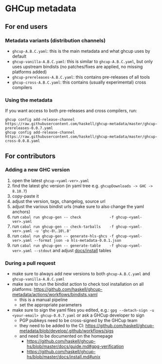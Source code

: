 # GHCup metadata

## For end users

### Metadata variants (distribution channels)

* `ghcup-A.B.C.yaml`: this is the main metadata and what ghcup uses by default
* `ghcup-vanilla-A.B.C.yaml`: this is similar to `ghcup-A.B.C.yaml`, but only uses upstream bindists (no patches/fixes are applied, no missing platforms added)
* `ghcup-prereleases-A.B.C.yaml`: this contains pre-releases of all tools
* `ghcup-cross-A.B.C.yaml`: this contains (usually experimental) cross compilers

### Using the metadata

If you want access to both pre-releases and cross compilers, run:

```
ghcup config add-release-channel https://raw.githubusercontent.com/haskell/ghcup-metadata/master/ghcup-prereleases-0.0.7.yaml
ghcup config add-release-channel https://raw.githubusercontent.com/haskell/ghcup-metadata/master/ghcup-cross-0.0.8.yaml
```

## For contributors

### Adding a new GHC version

1. open the latest `ghcup-<yaml-ver>.yaml`
2. find the latest ghc version (in yaml tree e.g. `ghcupDownloads -> GHC -> 8.10.7`)
3. copy-paste it
4. adjust the version, tags, changelog, source url
5. adjust the various bindist urls (make sure to also change the yaml anchors)
6. run `cabal run ghcup-gen -- check             -f ghcup-<yaml-ver>.yaml`
7. run `cabal run ghcup-gen -- check-tarballs    -f ghcup-<yaml-ver>.yaml -u 'ghc-8\.10\.8'`
8. run `cabal run ghcup-gen -- generate-hls-ghcs -f ghcup-<yaml-ver>.yaml --format json -o hls-metadata-0.0.1.json`
9. run `cabal run ghcup-gen -- generate-table    -f ghcup-<yaml-ver>.yaml --stdout` and adjust [docs/install](https://gitlab.haskell.org/haskell/ghcup-hs/-/blob/master/docs/install.md) tables

### During a pull request

* make sure to always add new versions to both `ghcup-A.B.C.yaml` and `ghcup-vanilla-A.B.C.yaml`
* make sure to run the bindist action to check tool installation on all platforms: https://github.com/haskell/ghcup-metadata/actions/workflows/bindists.yaml
  - this is a manual pipeline
  - set the appropriate parameters
* make sure to sign the yaml files you edited, e.g.: `gpg --detach-sign -u <your-email> ghcup-0.0.7.yaml` or ask a GHCup developer to sign
  - PGP pubkeys need to be cross-signed by the GHCup team
  - they need to be added to the CI: https://github.com/haskell/ghcup-metadata/blob/develop/.github/workflows/sigs
  - and need to be documented on the homepage
    * https://github.com/haskell/ghcup-hs/blob/master/docs/guide.md#gpg-verification
	* https://github.com/haskell/ghcup-hs/blob/master/docs/install.md#unix


